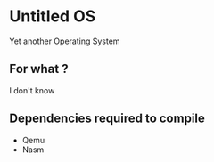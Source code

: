 # Untitled OS
Yet another Operating System

## For what ?
I don't know

## Dependencies required to compile
- Qemu
- Nasm


